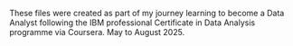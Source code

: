 These files were created as part of my journey learning to become a Data Analyst following the IBM professional Certificate in Data Analysis programme via Coursera. May to August 2025.
